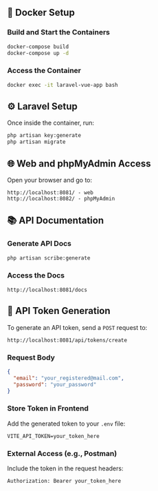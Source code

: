 ## 🚀 Docker Setup

### Build and Start the Containers

```bash
docker-compose build
docker-compose up -d
```

### Access the Container

```bash
docker exec -it laravel-vue-app bash
```

## ⚙️ Laravel Setup

Once inside the container, run:

```bash
php artisan key:generate
php artisan migrate
```

## 🌐 Web and phpMyAdmin Access

Open your browser and go to:

```
http://localhost:8081/ - web
http://localhost:8082/ - phpMyAdmin
```

## 📚 API Documentation

### Generate API Docs

```bash
php artisan scribe:generate
```

### Access the Docs

```
http://localhost:8081/docs
```

## 🔐 API Token Generation

To generate an API token, send a `POST` request to:

```
http://localhost:8081/api/tokens/create
```

### Request Body

```json
{
  "email": "your_registered@mail.com",
  "password": "your_password"
}
```

### Store Token in Frontend

Add the generated token to your `.env` file:

```env
VITE_API_TOKEN=your_token_here
```

### External Access (e.g., Postman)

Include the token in the request headers:

```
Authorization: Bearer your_token_here
```
